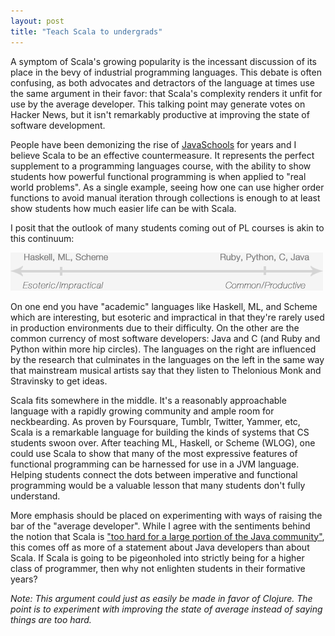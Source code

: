 ```yaml
---
layout: post
title: "Teach Scala to undergrads"
---
```


A symptom of Scala's growing popularity is the incessant discussion of its place in the bevy of industrial programming languages. This debate is often confusing, as both advocates and detractors of the language at times use the same argument in their favor: that Scala's complexity renders it unfit for use by the average developer. This talking point may generate votes on Hacker News, but it isn't remarkably productive at improving the state of software development.

People have been demonizing the rise of [JavaSchools](http://www.joelonsoftware.com/articles/ThePerilsofJavaSchools.html) for years and I believe Scala to be an effective countermeasure. It represents the perfect supplement to a programming languages course, with the ability to show students how powerful functional programming is when applied to "real world problems". As a single example, seeing how one can use higher order functions to avoid manual iteration through collections is enough to at least show students how much easier life can be with Scala.

<script src="https://gist.github.com/1239014.js"> </script>

I posit that the outlook of many students coming out of PL courses is akin to this continuum:

<img src="/images/pl-continuum.png" height="61" width="500" />

On one end you have "academic" languages like Haskell, ML, and Scheme which are interesting, but esoteric and impractical in that they're rarely used in production environments due to their difficulty. On the other are the common currency of most software developers: Java and C (and Ruby and Python within more hip circles). The languages on the right are influenced by the research that culminates in the languages on the left in the same way that mainstream musical artists say that they listen to Thelonious Monk and Stravinsky to get ideas.

Scala fits somewhere in the middle. It's a reasonably approachable language with a rapidly growing community and ample room for neckbearding. As proven by Foursquare, Tumblr, Twitter, Yammer, etc, Scala is a remarkable language for building the kinds of systems that CS students swoon over. After teaching ML, Haskell, or Scheme (WLOG), one could use Scala to show that many of the most expressive features of functional programming can be harnessed for use in a JVM language. Helping students connect the dots between imperative and functional programming would be a valuable lesson that many students don't fully understand.

More emphasis should be placed on experimenting with ways of raising the bar of the "average developer". While I agree with the sentiments behind the notion that Scala is ["too hard for a large portion of the Java community"](http://goodstuff.im/scala-use-is-less-good-than-java-use-for-at-l), this comes off as more of a statement about Java developers than about Scala. If Scala is going to be pigeonholed into strictly being for a higher class of programmer, then why not enlighten students in their formative years?

*Note: This argument could just as easily be made in favor of Clojure. The point is to experiment with improving the state of average instead of saying things are too hard.*
